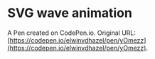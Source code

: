 # SVG wave animation

A Pen created on CodePen.io. Original URL: [https://codepen.io/elwinvdhazel/pen/yOmezz](https://codepen.io/elwinvdhazel/pen/yOmezz).


